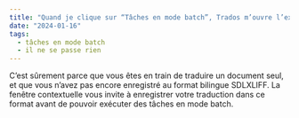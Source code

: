 ```yaml
---
title: "Quand je clique sur “Tâches en mode batch”, Trados m’ouvre l’explorateur de fichier. Ce n’est pas ce que je veux !"
date: "2024-01-16"
tags:
  - tâches en mode batch
  - il ne se passe rien
---
```


C’est sûrement parce que vous êtes en train de traduire un document seul, et que vous n’avez pas encore enregistré au format bilingue SDLXLIFF. La fenêtre contextuelle vous invite à enregistrer votre traduction dans ce format avant de pouvoir exécuter des tâches en mode batch.

